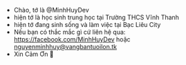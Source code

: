 - Chào, tớ là @MinhHuyDev
- hiện tớ là học sinh trung học tại Trường THCS Vĩnh Thanh
- hiện tớ đang sinh sống và làm việc tại Bạc Liêu City
- Nếu bạn có thắc mắc gì cứ liên hệ qua: https://facebook.com/MinhHuyDev hoặc nguyenminhhuy@vangbantuoilon.tk
- Xin Cảm Ơn 💞
